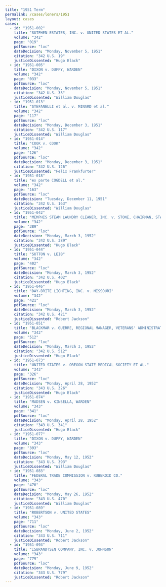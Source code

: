 ```yaml
---
title: "1951 Term"
permalink: /cases/loners/1951
layout: cases
cases:
  - id: "1951-002"
    title: "SUTPHEN ESTATES, INC. v. UNITED STATES ET AL."
    volume: "342"
    page: "019"
    pdfSource: "loc"
    dateDecision: "Monday, November 5, 1951"
    citation: "342 U.S. 19"
    justiceDissented: "Hugo Black"
  - id: "1951-005"
    title: "DIXON v. DUFFY, WARDEN"
    volume: "342"
    page: "033"
    pdfSource: "loc"
    dateDecision: "Monday, November 5, 1951"
    citation: "342 U.S. 33"
    justiceDissented: "William Douglas"
  - id: "1951-013"
    title: "STEFANELLI et al. v. MINARD et al."
    volume: "342"
    page: "117"
    pdfSource: "loc"
    dateDecision: "Monday, December 3, 1951"
    citation: "342 U.S. 117"
    justiceDissented: "William Douglas"
  - id: "1951-014"
    title: "COOK v. COOK"
    volume: "342"
    page: "126"
    pdfSource: "loc"
    dateDecision: "Monday, December 3, 1951"
    citation: "342 U.S. 126"
    justiceDissented: "Felix Frankfurter"
  - id: "1951-018"
    title: "ex parte COGDELL et al."
    volume: "342"
    page: "163"
    pdfSource: "loc"
    dateDecision: "Tuesday, December 11, 1951"
    citation: "342 U.S. 163"
    justiceDissented: "William Douglas"
  - id: "1951-042"
    title: "MEMPHIS STEAM LAUNDRY CLEANER, INC. v. STONE, CHAIRMAN, STATE TAX COMMISSION"
    volume: "342"
    page: "389"
    pdfSource: "loc"
    dateDecision: "Monday, March 3, 1952"
    citation: "342 U.S. 389"
    justiceDissented: "Hugo Black"
  - id: "1951-044"
    title: "SUTTON v. LEIB"
    volume: "342"
    page: "402"
    pdfSource: "loc"
    dateDecision: "Monday, March 3, 1952"
    citation: "342 U.S. 402"
    justiceDissented: "Hugo Black"
  - id: "1951-046"
    title: "DAY-BRITE LIGHTING, INC. v. MISSOURI"
    volume: "342"
    page: "421"
    pdfSource: "loc"
    dateDecision: "Monday, March 3, 1952"
    citation: "342 U.S. 421"
    justiceDissented: "Robert Jackson"
  - id: "1951-051"
    title: "BLACKMAR v. GUERRE, REGIONAL MANAGER, VETERANS' ADMINISTRATION, ET AL."
    volume: "342"
    page: "512"
    pdfSource: "loc"
    dateDecision: "Monday, March 3, 1952"
    citation: "342 U.S. 512"
    justiceDissented: "Hugo Black"
  - id: "1951-073"
    title: "UNITED STATES v. OREGON STATE MEDICAL SOCIETY ET AL."
    volume: "343"
    page: "326"
    pdfSource: "loc"
    dateDecision: "Monday, April 28, 1952"
    citation: "343 U.S. 326"
    justiceDissented: "Hugo Black"
  - id: "1951-074"
    title: "MADSEN v. KINSELLA, WARDEN"
    volume: "343"
    page: "341"
    pdfSource: "loc"
    dateDecision: "Monday, April 28, 1952"
    citation: "343 U.S. 341"
    justiceDissented: "Hugo Black"
  - id: "1951-077"
    title: "DIXON v. DUFFY, WARDEN"
    volume: "343"
    page: "393"
    pdfSource: "loc"
    dateDecision: "Monday, May 12, 1952"
    citation: "343 U.S. 393"
    justiceDissented: "William Douglas"
  - id: "1951-083"
    title: "FEDERAL TRADE COMMISSION v. RUBEROID CO."
    volume: "343"
    page: "470"
    pdfSource: "loc"
    dateDecision: "Monday, May 26, 1952"
    citation: "343 U.S. 470"
    justiceDissented: "William Douglas"
  - id: "1951-089"
    title: "ROBERTSON v. UNITED STATES"
    volume: "343"
    page: "711"
    pdfSource: "loc"
    dateDecision: "Monday, June 2, 1952"
    citation: "343 U.S. 711"
    justiceDissented: "Robert Jackson"
  - id: "1951-093"
    title: "ISBRANDTSEN COMPANY, INC. v. JOHNSON"
    volume: "343"
    page: "779"
    pdfSource: "loc"
    dateDecision: "Monday, June 9, 1952"
    citation: "343 U.S. 779"
    justiceDissented: "Robert Jackson"
---
```

